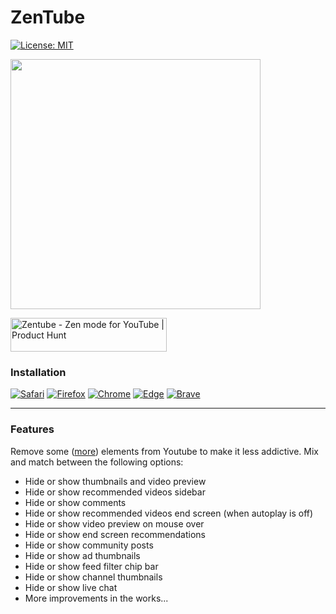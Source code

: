 # ZenTube

[![License: MIT](https://img.shields.io/badge/License-MIT-yellow.svg)](https://opensource.org/licenses/MIT)

<img src="https://github.com/inversepolarity/ZenTube/blob/main/promo/zentube.png" height="400"/>

<a href="https://www.producthunt.com/posts/zentube?utm_source=badge-featured&utm_medium=badge&utm_souce=badge-zentube" target="_blank"><img src="https://api.producthunt.com/widgets/embed-image/v1/featured.svg?post_id=359529&theme=dark" alt="Zentube - Zen&#0032;mode&#0032;for&#0032;YouTube | Product Hunt" style="width: 250px; height: 54px;" width="250" height="54" /></a>

### Installation

[![Safari](https://img.shields.io/badge/Safari-f0f0f0?style=for-the-badge&logo=Safari&logoColor=black)](https://github.com/inversepolarity/ZenTube/raw/main/safari/ZenTube/build/sa_zentube-latest.zip)
[![Firefox](https://img.shields.io/badge/Mozilla_Firefox-FF7139?style=for-the-badge&logo=Firefox-Browser&logoColor=white)](https://addons.mozilla.org/en-US/firefox/addon/zentube/) [![Chrome](https://img.shields.io/badge/Google_chrome-4285F4?style=for-the-badge&logo=Google-chrome&logoColor=white)](https://bit.ly/3S3dTvT) [![Edge](https://img.shields.io/badge/Microsoft_Edge-0078D7?style=for-the-badge&logo=Microsoft-edge&logoColor=white)](https://bit.ly/3S3dTvT) [![Brave](https://img.shields.io/badge/Brave-FB542B?style=for-the-badge&logo=Brave&logoColor=white)](https://bit.ly/3S3dTvT)

---

### Features

Remove some ([more](https://github.com/AlexisDrain/Less-Addictive-YouTube)) elements from Youtube to make it less addictive. Mix and match between the following options:

-   Hide or show thumbnails and video preview
-   Hide or show recommended videos sidebar
-   Hide or show comments
-   Hide or show recommended videos end screen (when autoplay is off)
-   Hide or show video preview on mouse over
-   Hide or show end screen recommendations
-   Hide or show community posts
-   Hide or show ad thumbnails
-   Hide or show feed filter chip bar
-   Hide or show channel thumbnails
-   Hide or show live chat
-   More improvements in the works...
